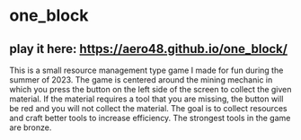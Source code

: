 # one_block
## play it here: https://aero48.github.io/one_block/
This is a small resource management type game I made for fun during the summer of 2023. The game is centered around the mining mechanic in which you press the button on the left side of the screen to collect the given material. If the material requires a tool that you are missing, the button will be red and you will not collect the material. The goal is to collect resources and craft better tools to increase efficiency. The strongest tools in the game are bronze.
